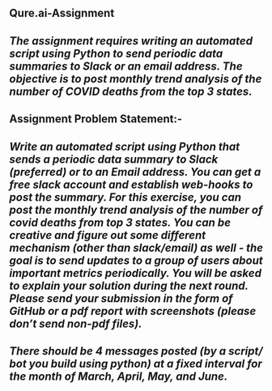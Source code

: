 ## Qure.ai-Assignment
## *The assignment requires writing an automated script using Python to send periodic data summaries to Slack or an email address. The objective is to post monthly trend analysis of the number of COVID deaths from the top 3 states.* 


## Assignment Problem Statement:-

## *Write an automated script using Python that sends a periodic data summary to Slack (preferred) or to an Email address. You can get a free slack account and establish web-hooks to post the summary. For this exercise, you can post the monthly trend analysis of the number of covid deaths from top 3 states. You can be creative and figure out some different mechanism (other than slack/email) as well - the goal is to send updates to a group of users about important metrics periodically. You will be asked to explain your solution during the next round. Please send your submission in the form of GitHub or a pdf report with screenshots (please don’t send non-pdf files).*
## *There should be 4 messages posted (by a script/ bot you build using python) at a fixed interval for the month of March, April, May, and June.* 

